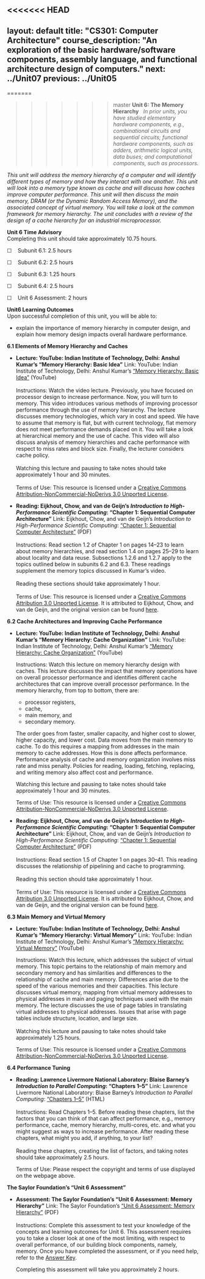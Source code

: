 <<<<<<< HEAD
---
layout: default
title: "CS301: Computer Architecture"
course_description: "An exploration of the basic hardware/software components, assembly language, and functional architecture design of computers."
next: ../Unit07
previous: ../Unit05
---
=======
>>>>>>> master
**Unit 6: The Memory Hierarchy** <span id="6"></span> 
*In prior units, you have studied elementary hardware components, e.g.,
combinational circuits and sequential circuits; functional hardware
components, such as adders, arithmetic logical units, data buses; and
computational components, such as processors.*  
  
 *This unit will address the memory hierarchy of a computer and will
identify different types of memory and how they interact with one
another. This unit will look into a memory type known as* *cache and
will discuss how caches improve computer performance. This unit will
then discuss the main memory, DRAM (or the Dynamic Random Access
Memory), and the associated concept of virtual memory. You will take a
look at the common framework for memory hierarchy. The unit concludes
with a review of the design of a cache hierarchy for an industrial
microprocessor.*

**Unit 6 Time Advisory**  
Completing this unit should take approximately 10.75 hours.  
  
 ☐    Subunit 6.1: 2.5 hours  
  
 ☐    Subunit 6.2: 2.5 hours  
  
 ☐    Subunit 6.3: 1.25 hours  
  
 ☐    Subunit 6.4: 2.5 hours  
  
 ☐    Unit 6 Assessment: 2 hours

**Unit6 Learning Outcomes**  
Upon successful completion of this unit, you will be able to:  
-   explain the importance of memory hierarchy in computer design, and
    explain how memory design impacts overall hardware performance.

**6.1 Elements of Memory Hierarchy and Caches** <span id="6.1"></span> 
-   **Lecture: YouTube: Indian Institute of Technology, Delhi: Anshul
    Kumar’s “Memory Hierarchy: Basic Idea”**
    Link: YouTube: Indian Institute of Technology, Delhi: Anshul Kumar’s
    [“Memory Hierarchy: Basic
    Idea”](http://www.youtube.com/watch?v=_eAL-v5oNOw) (YouTube)  
        
     Instructions: Watch the video lecture. Previously, you have focused
    on processor design to increase performance. Now, you will turn to
    memory. This video introduces various methods of improving processor
    performance through the use of memory hierarchy. The lecture
    discusses memory technologies, which vary in cost and speed. We have
    to assume that memory is flat, but with current technology, flat
    memory does not meet performance demands placed on it. You will take
    a look at hierarchical memory and the use of cache. This video will
    also discuss analysis of memory hierarchies and cache performance
    with respect to miss rates and block size. Finally, the lecturer
    considers cache policy.  
        
     Watching this lecture and pausing to take notes should take
    approximately 1 hour and 30 minutes.  
        
     Terms of Use: This resource is licensed under a [Creative Commons
    Attribution-NonCommercial-NoDerivs 3.0 Unported
    License](http://creativecommons.org/licenses/by-nc-nd/3.0/).

-   **Reading: Eijkhout, Chow, and van de Geijn’s *Introduction to
    High-Performance Scientific Computing*: “Chapter 1: Sequential
    Computer Architecture”**
    Link: Eijkhout, Chow, and van de Geijn’s *Introduction to
    High-Performance Scientific Computing*: [“Chapter 1: Sequential
    Computer
    Architecture”](http://www.saylor.org/site/textbookuploads/5345_scicompbook.pdf) (PDF)  
        
     Instructions: Read section 1.2 of Chapter 1 on pages 14–23 to learn
    about memory hierarchies, and read section 1.4 on pages 25–29 to
    learn about locality and data reuse. Subsections 1.2.6 and 1.2.7
    apply to the topics outlined below in subunits 6.2 and 6.3. These
    readings supplement the memory topics discussed in Kumar’s video.  
        
     Reading these sections should take approximately 1 hour.  
        
     Terms of Use: This resource is licensed under a [Creative Commons
    Attribution 3.0 Unported
    License](http://creativecommons.org/licenses/by/3.0/). It is
    attributed to Eijkhout, Chow, and van de Geijn, and the original
    version can be found
    [here](http://tacc-web.austin.utexas.edu/veijkhout/public_html/istc/istc.html).

**6.2 Cache Architectures and Improving Cache Performance** <span
id="6.2"></span> 
-   **Lecture: YouTube: Indian Institute of Technology, Delhi: Anshul
    Kumar’s “Memory Hierarchy: Cache Organization”**
    Link: YouTube: Indian Institute of Technology, Delhi: Anshul Kumar’s
    [“Memory Hierarchy: Cache
    Organization”](http://www.youtube.com/watch?v=6F6NP1lrRpc&feature=relmfu) (YouTube)  
      
     Instructions: Watch this lecture on memory hierarchy design with
    caches. This lecture discusses the impact that memory operations
    have on overall processor performance and identifies different cache
    architectures that can improve overall processor performance. In the
    memory hierarchy, from top to bottom, there are:

    -   processor registers,
    -   cache,
    -   main memory, and
    -   secondary memory.

    The order goes from faster, smaller capacity, and higher cost to
    slower, higher capacity, and lower cost. Data moves from the main
    memory to cache. To do this requires a mapping from addresses in the
    main memory to cache addresses. How this is done affects
    performance. Performance analysis of cache and memory organization
    involves miss rate and miss penalty. Policies for reading, loading,
    fetching, replacing, and writing memory also affect cost and
    performance.  
      
     Watching this lecture and pausing to take notes should take
    approximately 1 hour and 30 minutes.  
      
     Terms of Use: This resource is licensed under a [Creative Commons
    Attribution-NonCommercial-NoDerivs 3.0 Unported
    License](http://creativecommons.org/licenses/by-nc-nd/3.0/).

-   **Reading: Eijkhout, Chow, and van de Geijn’s *Introduction to
    High-Performance Scientific Computing*: “Chapter 1: Sequential
    Computer Architecture”**
    Link: Eijkhout, Chow, and van de Geijn’s *Introduction to
    High-Performance Scientific Computing*: [“Chapter 1: Sequential
    Computer
    Architecture”](http://www.saylor.org/site/textbookuploads/5345_scicompbook.pdf) (PDF)  
        
     Instructions: Read section 1.5 of Chapter 1 on pages 30–41. This
    reading discusses the relationship of pipelining and cache to
    programming.  
        
     Reading this section should take approximately 1 hour.  
        
     Terms of Use: This resource is licensed under a [Creative Commons
    Attribution 3.0 Unported
    License](http://creativecommons.org/licenses/by/3.0/). It is
    attributed to Eijkhout, Chow, and van de Geijn, and the original
    version can be found
    [here](http://tacc-web.austin.utexas.edu/veijkhout/public_html/istc/istc.html).

**6.3 Main Memory and Virtual Memory** <span id="6.3"></span> 
-   **Lecture: YouTube: Indian Institute of Technology, Delhi: Anshul
    Kumar’s “Memory Hierarchy: Virtual Memory”**
    Link: YouTube: Indian Institute of Technology, Delhi: Anshul Kumar’s
    [“Memory Hierarchy: Virtual
    Memory”](http://www.youtube.com/watch?v=cIlKSD8ptAk) (YouTube)  
      
     Instructions: Watch this lecture, which addresses the subject of
    virtual memory. This topic pertains to the relationship of main
    memory and secondary memory and has similarities and differences to
    the relationship of cache and main memory. Differences arise due to
    the speed of the various memories and their capacities. This lecture
    discusses virtual memory, mapping from virtual memory addresses to
    physical addresses in main and paging techniques used with the main
    memory. The lecture discusses the use of page tables in translating
    virtual addresses to physical addresses. Issues that arise with page
    tables include structure, location, and large size.  
        
     Watching this lecture and pausing to take notes should take
    approximately 1.25 hours.  
      
     Terms of Use: This resource is licensed under a [Creative Commons
    Attribution-NonCommercial-NoDerivs 3.0 Unported
    License](http://creativecommons.org/licenses/by-nc-nd/3.0/).

**6.4 Performance Tuning** <span id="6.4"></span> 
-   **Reading: Lawrence Livermore National Laboratory: Blaise Barney’s
    *Introduction to Parallel Computing*: “Chapters 1–5”**
    Link: Lawrence Livermore National Laboratory: Blaise Barney’s
    *Introduction to Parallel Computing*: [“Chapters
    1–5”](https://computing.llnl.gov/tutorials/parallel_comp/#DesignCosts) (HTML)  
        
     Instructions: Read Chapters 1–5. Before reading these chapters,
    list the factors that you can think of that can affect performance,
    e.g., memory performance, cache, memory hierarchy, multi-cores, etc.
    and what you might suggest as ways to increase performance. After
    reading these chapters, what might you add, if anything, to your
    list?  
        
     Reading these chapters, creating the list of factors, and taking
    notes should take approximately 2.5 hours.  
      
     Terms of Use: Please respect the copyright and terms of use
    displayed on the webpage above. 

**The Saylor Foundation’s “Unit 6 Assessment”** <span id="6.5"></span> 
-   **Assessment: The Saylor Foundation’s “Unit 6 Assessment: Memory
    Hierarchy”**
    Link: The Saylor Foundation’s [“Unit 6 Assessment: Memory
    Hierarchy”](http://www.saylor.org/site/wp-content/uploads/2012/08/CS301-Computer-Architecture-Assessment-6.FINAL_.pdf)
    (PDF)  
                  
     Instructions: Complete this assessment to test your knowledge of
    the concepts and learning outcomes for Unit 6. This assessment
    requires you to take a closer look at one of the most limiting, with
    respect to overall performance, of our building block components,
    namely, memory. Once you have completed the assessment, or if you
    need help, refer to the [Answer
    Key](http://www.saylor.org/site/wp-content/uploads/2012/08/CS301-Computer-Architecture-Assessment-6-Answer-Key.FINAL_.pdf).  
      
     Completing this assessment will take you approximately 2 hours.


